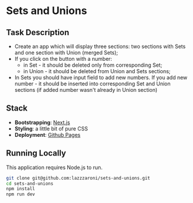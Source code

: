 # Sets and Unions

## Task Description

- Create an app which will display three sections: two sections with Sets and one section with Union (merged Sets);
- If you click on the button with a number:
  - in Set - it should be deleted only from corresponding Set;
  - in Union - it should be deleted from Union and Sets sections;
- In Sets you should have input field to add new numbers. If you add new number - it should be inserted into corresponding Set and Union sections (if added number wasn't already in Union section)

## Stack

- **Bootstrapping**: [Next.js](https://nextjs.org/)
- **Styling**: a little bit of pure CSS
- **Deployment**: [Github Pages](https://lazzzaroni.github.io/sets-and-unions/)

## Running Locally

This application requires Node.js to run.

```bash
git clone git@github.com:lazzzaroni/sets-and-unions.git
cd sets-and-unions
npm install
npm run dev
```
